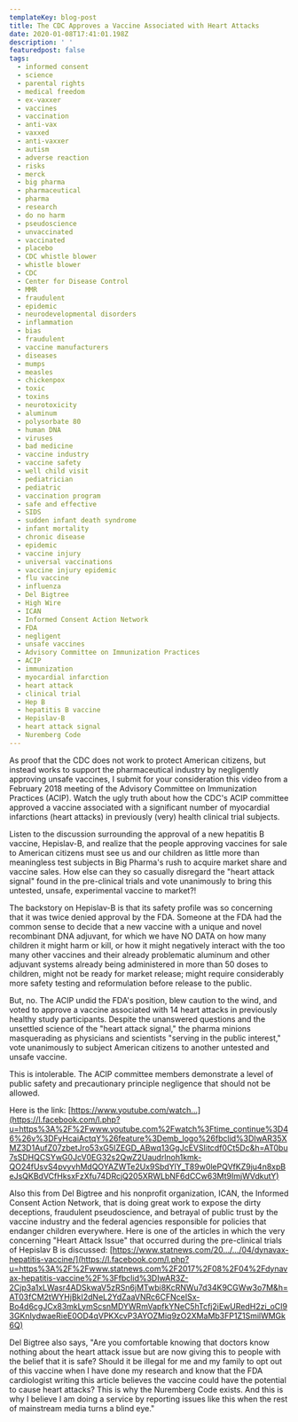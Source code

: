 ```yaml
---
templateKey: blog-post
title: The CDC Approves a Vaccine Associated with Heart Attacks
date: 2020-01-08T17:41:01.198Z
description: ' '
featuredpost: false
tags:
  - informed consent
  - science
  - parental rights
  - medical freedom
  - ex-vaxxer
  - vaccines
  - vaccination
  - anti-vax
  - vaxxed
  - anti-vaxxer
  - autism
  - adverse reaction
  - risks
  - merck
  - big pharma
  - pharmaceutical
  - pharma
  - research
  - do no harm
  - pseudoscience
  - unvaccinated
  - vaccinated
  - placebo
  - CDC whistle blower
  - whistle blower
  - CDC
  - Center for Disease Control
  - MMR
  - fraudulent
  - epidemic
  - neurodevelopmental disorders
  - inflammation
  - bias
  - fraudulent
  - vaccine manufacturers
  - diseases
  - mumps
  - measles
  - chickenpox
  - toxic
  - toxins
  - neurotoxicity
  - aluminum
  - polysorbate 80
  - human DNA
  - viruses
  - bad medicine
  - vaccine industry
  - vaccine safety
  - well child visit
  - pediatrician
  - pediatric
  - vaccination program
  - safe and effective
  - SIDS
  - sudden infant death syndrome
  - infant mortality
  - chronic disease
  - epidemic
  - vaccine injury
  - universal vaccinations
  - vaccine injury epidemic
  - flu vaccine
  - influenza
  - Del Bigtree
  - High Wire
  - ICAN
  - Informed Consent Action Network
  - FDA
  - negligent
  - unsafe vaccines
  - Advisory Committee on Immunization Practices
  - ACIP
  - immunization
  - myocardial infarction
  - heart attack
  - clinical trial
  - Hep B
  - hepatitis B vaccine
  - Hepislav-B
  - heart attack signal
  - Nuremberg Code
---
```

<!--StartFragment-->

As proof that the CDC does not work to protect American citizens, but instead works to support the pharmaceutical industry by negligently approving unsafe vaccines, I submit for your consideration this video from a February 2018 meeting of the Advisory Committee on Immunization Practices (ACIP). Watch the ugly truth about how the CDC's ACIP committee approved a vaccine associated with a significant number of myocardial infarctions (heart attacks) in previously (very) health clinical trial subjects.

Listen to the discussion surrounding the approval of a new hepatitis B vaccine, Hepislav-B, and realize that the people approving vaccines for sale to American citizens must see us and our children as little more than meaningless test subjects in Big Pharma's rush to acquire market share and vaccine sales. How else can they so casually disregard the "heart attack signal" found in the pre-clinical trials and vote unanimously to bring this untested, unsafe, experimental vaccine to market?!

The backstory on Hepislav-B is that its safety profile was so concerning that it was twice denied approval by the FDA. Someone at the FDA had the common sense to decide that a new vaccine with a unique and novel recombinant DNA adjuvant, for which we have NO DATA on how many children it might harm or kill, or how it might negatively interact with the too many other vaccines and their already problematic aluminum and other adjuvant systems already being administered in more than 50 doses to children, might not be ready for market release; might require considerably more safety testing and reformulation before release to the public.

But, no. The ACIP undid the FDA's position, blew caution to the wind, and voted to approve a vaccine associated with 14 heart attacks in previously healthy study participants. Despite the unanswered questions and the unsettled science of the "heart attack signal," the pharma minions masquerading as physicians and scientists "serving in the public interest," vote unanimously to subject American citizens to another untested and unsafe vaccine.

This is intolerable. The ACIP committee members demonstrate a level of public safety and precautionary principle negligence that should not be allowed.

Here is the link: [https://www.youtube.com/watch…](https://l.facebook.com/l.php?u=https%3A%2F%2Fwww.youtube.com%2Fwatch%3Ftime_continue%3D46%26v%3DFyHcaiActqY%26feature%3Demb_logo%26fbclid%3DIwAR35XMZ3D1AufZ07zbetJro53xG5IZEGD_ABwq13GgJcEVSIitcdf0Ct5Dc&h=AT0bu7sSDHQCSYwG0JcV0EG32s2QwZ2Uaudrlnoh1kmk-QO24fUsvS4pvyvhMdQOYAZWTe2Ux9SbdYlY_T89w0lePQVfKZ9ju4n8xpBeJsQKBdVCfHksxFzXfu74DRcjQ205XRWLbNF6dCCw63Mt9ImjWVdkutY)

Also this from Del Bigtree and his nonprofit organization, ICAN, the Informed Consent Action Network, that is doing great work to expose the dirty deceptions, fraudulent pseudoscience, and betrayal of public trust by the vaccine industry and the federal agencies responsible for policies that endanger children everywhere. Here is one of the articles in which the very concerning "Heart Attack Issue" that occurred during the pre-clinical trials of Hepislav B is discussed: [https://www.statnews.com/20…/…/04/dynavax-hepatitis-vaccine/](https://l.facebook.com/l.php?u=https%3A%2F%2Fwww.statnews.com%2F2017%2F08%2F04%2Fdynavax-hepatitis-vaccine%2F%3Ffbclid%3DIwAR3Z-2Cjp3a1xLWasr4ADSkwaV5zRSn6jMTwbi8KcRNWu7d34K9CGWw3o7M&h=AT03fCM2tWYHjBkI2dNeL2YdZaaVNRc6CFNceISx-Bo4d6cgJCx83mkLymScsnMDYWRmVapfkYNeC5hTcfj2iEwURedH2zi_oCI93GKnIydwaeRieE0OD4qVPKXcvP3AYOZMiq9zO2XMaMb3FP1Z1SmilWMGk6Q)

Del Bigtree also says, "Are you comfortable knowing that doctors know nothing about the heart attack issue but are now giving this to people with the belief that it is safe? Should it be illegal for me and my family to opt out of this vaccine when I have done my research and know that the FDA cardiologist writing this article believes the vaccine could have the potential to cause heart attacks? This is why the Nuremberg Code exists. And this is why I believe I am doing a service by reporting issues like this when the rest of mainstream media turns a blind eye."

<!--EndFragment-->